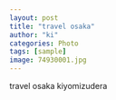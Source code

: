 ```yaml
---
layout: post
title: "travel osaka"
author: "ki"
categories: Photo
tags: [sample]
image: 74930001.jpg
---
```


travel osaka kiyomizudera
